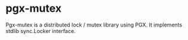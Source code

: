 # pgx-mutex
Pgx-mutex is a distributed lock / mutex library using PGX. It implements stdlib sync.Locker interface.
